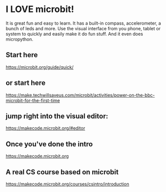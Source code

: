# I **LOVE** microbit!

It is great fun and easy to learn. It has a built-in compass, accelerometer, a bunch of leds and more.
Use the visual interface from you phone, tablet or system to quickly and easily make it do fun stuff.
And it even does micropython.

## Start here
https://microbit.org/guide/quick/

## or start here
https://make.techwillsaveus.com/microbit/activities/power-on-the-bbc-microbit-for-the-first-time

## jump right into the visual editor:
https://makecode.microbit.org/#editor

## Once you've done the intro
https://makecode.microbit.org

## A real CS course based on microbit
https://makecode.microbit.org/courses/csintro/introduction
